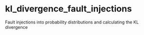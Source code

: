 # kl_divergence_fault_injections
Fault injections into probability distributions and calculating the KL divergence
